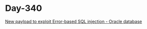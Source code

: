 # Day-340

[New payload to exploit Error-based SQL injection - Oracle database](https://www.mannulinux.org/2023/12/New-payload-to-exploit-Error-based-SQL-injection-Oracle-database.html)
